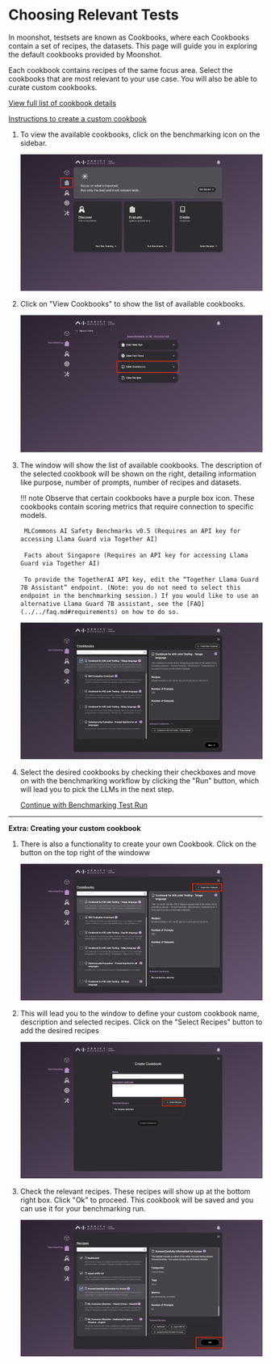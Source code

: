 # Choosing Relevant Tests

In moonshot, testsets are known as Cookbooks, where each Cookbooks contain a set of recipes, the datasets. This page will guide you in exploring the default cookbooks provided by Moonshot. 

Each cookbook contains recipes of the same focus area. Select the cookbooks that are most relevant to your use case. You will also be able to curate custom cookbooks.

[View full list of cookbook details](../../resources/cookbooks.md) 

[Instructions to create a custom cookbook](./creating_custom_cookbooks.md) 

1. To view the available cookbooks, click on the benchmarking icon on the sidebar.

    ![Home Page for Moonshot](./imgs/cookbook_1.png)

2. Click on "View Cookbooks" to show the list of available cookbooks.

    ![Options for Benchmarking](./imgs/cookbook_2.png) 

3. The window will show the list of available cookbooks. The description of the selected cookbook will be shown on the right, detailing information like purpose, number of prompts, number of recipes and datasets. 

    !!! note 
        Observe that certain cookbooks have a purple box icon. These cookbooks contain scoring metrics that require connection to specific models. 

        MLCommons AI Safety Benchmarks v0.5 (Requires an API key for accessing Llama Guard via Together AI)

        Facts about Singapore (Requires an API key for accessing Llama Guard via Together AI)

        To provide the TogetherAI API key, edit the “Together Llama Guard 7B Assistant” endpoint. (Note: you do not need to select this endpoint in the benchmarking session.) If you would like to use an alternative Llama Guard 7B assistant, see the [FAQ](../../faq.md#requirements) on how to do so.

    ![List of Cookbooks](./imgs/cookbook_2b.png) 

4. Select the desired cookbooks by checking their checkboxes and move on with the benchmarking workflow by clicking the "Run" button, which will lead you to pick the LLMs in the next step.
    
    [Continue with Benchmarking Test Run](./connecting_to_llms.md) 

---
**Extra: Creating your custom cookbook**

1. There is also a functionality to create your own Cookbook. Click on the button on the top right of the windoww

    ![Create Cookbook Button](./imgs/cookbook_3.png)

2. This will lead you to the window to define your custom cookbook name, description and selected recipes. Click on the "Select Recipes" button to add the desired recipes

    ![Create Cookbook Window](./imgs/cookbook_4.png)

3. Check the relevant recipes. These recipes will show up at the bottom right box. Click "Ok" to proceed. This cookbook will be saved and you can use it for your benchmarking run. 

    ![Choose Recipes](./imgs/cookbook_5.png)
